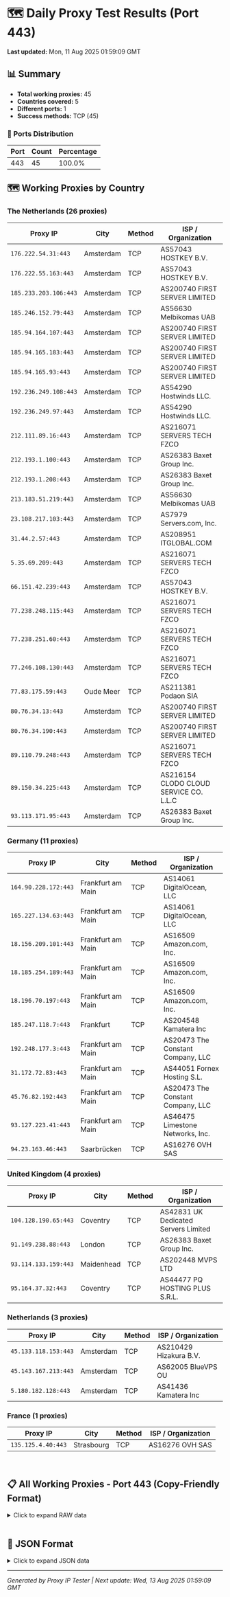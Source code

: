 # 🗺️ Daily Proxy Test Results (Port 443)

**Last updated:** Mon, 11 Aug 2025 01:59:09 GMT

## 📊 Summary

- **Total working proxies:** 45
- **Countries covered:** 5
- **Different ports:** 1
- **Success methods:** TCP (45)

### 🔌 Ports Distribution

| Port | Count | Percentage |
| ---- | ----- | ---------- |
| 443  | 45    | 100.0%     |

## 🗺️ Working Proxies by Country

### The Netherlands (26 proxies)

| Proxy IP              | City      | Method | ISP / Organization                     |
| --------------------- | --------- | ------ | -------------------------------------- |
| `176.222.54.31:443`   | Amsterdam | TCP    | AS57043 HOSTKEY B.V.                   |
| `176.222.55.163:443`  | Amsterdam | TCP    | AS57043 HOSTKEY B.V.                   |
| `185.233.203.106:443` | Amsterdam | TCP    | AS200740 FIRST SERVER LIMITED          |
| `185.246.152.79:443`  | Amsterdam | TCP    | AS56630 Melbikomas UAB                 |
| `185.94.164.107:443`  | Amsterdam | TCP    | AS200740 FIRST SERVER LIMITED          |
| `185.94.165.183:443`  | Amsterdam | TCP    | AS200740 FIRST SERVER LIMITED          |
| `185.94.165.93:443`   | Amsterdam | TCP    | AS200740 FIRST SERVER LIMITED          |
| `192.236.249.108:443` | Amsterdam | TCP    | AS54290 Hostwinds LLC.                 |
| `192.236.249.97:443`  | Amsterdam | TCP    | AS54290 Hostwinds LLC.                 |
| `212.111.89.16:443`   | Amsterdam | TCP    | AS216071 SERVERS TECH FZCO             |
| `212.193.1.100:443`   | Amsterdam | TCP    | AS26383 Baxet Group Inc.               |
| `212.193.1.208:443`   | Amsterdam | TCP    | AS26383 Baxet Group Inc.               |
| `213.183.51.219:443`  | Amsterdam | TCP    | AS56630 Melbikomas UAB                 |
| `23.108.217.103:443`  | Amsterdam | TCP    | AS7979 Servers.com, Inc.               |
| `31.44.2.57:443`      | Amsterdam | TCP    | AS208951 ITGLOBAL.COM                  |
| `5.35.69.209:443`     | Amsterdam | TCP    | AS216071 SERVERS TECH FZCO             |
| `66.151.42.239:443`   | Amsterdam | TCP    | AS57043 HOSTKEY B.V.                   |
| `77.238.248.115:443`  | Amsterdam | TCP    | AS216071 SERVERS TECH FZCO             |
| `77.238.251.60:443`   | Amsterdam | TCP    | AS216071 SERVERS TECH FZCO             |
| `77.246.108.130:443`  | Amsterdam | TCP    | AS216071 SERVERS TECH FZCO             |
| `77.83.175.59:443`    | Oude Meer | TCP    | AS211381 Podaon SIA                    |
| `80.76.34.13:443`     | Amsterdam | TCP    | AS200740 FIRST SERVER LIMITED          |
| `80.76.34.190:443`    | Amsterdam | TCP    | AS200740 FIRST SERVER LIMITED          |
| `89.110.79.248:443`   | Amsterdam | TCP    | AS216071 SERVERS TECH FZCO             |
| `89.150.34.225:443`   | Amsterdam | TCP    | AS216154 CLODO CLOUD SERVICE CO. L.L.C |
| `93.113.171.95:443`   | Amsterdam | TCP    | AS26383 Baxet Group Inc.               |

### Germany (11 proxies)

| Proxy IP             | City              | Method | ISP / Organization                |
| -------------------- | ----------------- | ------ | --------------------------------- |
| `164.90.228.172:443` | Frankfurt am Main | TCP    | AS14061 DigitalOcean, LLC         |
| `165.227.134.63:443` | Frankfurt am Main | TCP    | AS14061 DigitalOcean, LLC         |
| `18.156.209.101:443` | Frankfurt am Main | TCP    | AS16509 Amazon.com, Inc.          |
| `18.185.254.189:443` | Frankfurt am Main | TCP    | AS16509 Amazon.com, Inc.          |
| `18.196.70.197:443`  | Frankfurt am Main | TCP    | AS16509 Amazon.com, Inc.          |
| `185.247.118.7:443`  | Frankfurt         | TCP    | AS204548 Kamatera Inc             |
| `192.248.177.3:443`  | Frankfurt am Main | TCP    | AS20473 The Constant Company, LLC |
| `31.172.72.83:443`   | Frankfurt am Main | TCP    | AS44051 Fornex Hosting S.L.       |
| `45.76.82.192:443`   | Frankfurt am Main | TCP    | AS20473 The Constant Company, LLC |
| `93.127.223.41:443`  | Frankfurt am Main | TCP    | AS46475 Limestone Networks, Inc.  |
| `94.23.163.46:443`   | Saarbrücken       | TCP    | AS16276 OVH SAS                   |

### United Kingdom (4 proxies)

| Proxy IP             | City       | Method | ISP / Organization                   |
| -------------------- | ---------- | ------ | ------------------------------------ |
| `104.128.190.65:443` | Coventry   | TCP    | AS42831 UK Dedicated Servers Limited |
| `91.149.238.88:443`  | London     | TCP    | AS26383 Baxet Group Inc.             |
| `93.114.133.159:443` | Maidenhead | TCP    | AS202448 MVPS LTD                    |
| `95.164.37.32:443`   | Coventry   | TCP    | AS44477 PQ HOSTING PLUS S.R.L.       |

### Netherlands (3 proxies)

| Proxy IP             | City      | Method | ISP / Organization     |
| -------------------- | --------- | ------ | ---------------------- |
| `45.133.118.153:443` | Amsterdam | TCP    | AS210429 Hizakura B.V. |
| `45.143.167.213:443` | Amsterdam | TCP    | AS62005 BlueVPS OU     |
| `5.180.182.128:443`  | Amsterdam | TCP    | AS41436 Kamatera Inc   |

### France (1 proxies)

| Proxy IP           | City       | Method | ISP / Organization |
| ------------------ | ---------- | ------ | ------------------ |
| `135.125.4.40:443` | Strasbourg | TCP    | AS16276 OVH SAS    |

<br/>

## 📋 All Working Proxies - Port 443 (Copy-Friendly Format)

<details>
<summary>Click to expand RAW data</summary>

```yaml
135.125.4.40:443
164.90.228.172:443
165.227.134.63:443
18.156.209.101:443
18.185.254.189:443
18.196.70.197:443
185.247.118.7:443
192.248.177.3:443
31.172.72.83:443
45.76.82.192:443
93.127.223.41:443
94.23.163.46:443
45.133.118.153:443
45.143.167.213:443
5.180.182.128:443
176.222.54.31:443
176.222.55.163:443
185.233.203.106:443
185.246.152.79:443
185.94.164.107:443
185.94.165.183:443
185.94.165.93:443
192.236.249.108:443
192.236.249.97:443
212.111.89.16:443
212.193.1.100:443
212.193.1.208:443
213.183.51.219:443
23.108.217.103:443
31.44.2.57:443
5.35.69.209:443
66.151.42.239:443
77.238.248.115:443
77.238.251.60:443
77.246.108.130:443
77.83.175.59:443
80.76.34.13:443
80.76.34.190:443
89.110.79.248:443
89.150.34.225:443
93.113.171.95:443
104.128.190.65:443
91.149.238.88:443
93.114.133.159:443
95.164.37.32:443
```

</details>

<br/>

## 💾 JSON Format

<details>
<summary>Click to expand JSON data</summary>

```json
[
  {
    "ip": "135.125.4.40",
    "port": "443",
    "method": "TCP",
    "country": "France",
    "city": "Strasbourg",
    "as": "AS16276 OVH SAS",
    "proxy": "unknown"
  },
  {
    "ip": "164.90.228.172",
    "port": "443",
    "method": "TCP",
    "country": "Germany",
    "city": "Frankfurt am Main",
    "as": "AS14061 DigitalOcean, LLC",
    "proxy": "unknown"
  },
  {
    "ip": "165.227.134.63",
    "port": "443",
    "method": "TCP",
    "country": "Germany",
    "city": "Frankfurt am Main",
    "as": "AS14061 DigitalOcean, LLC",
    "proxy": "unknown"
  },
  {
    "ip": "18.156.209.101",
    "port": "443",
    "method": "TCP",
    "country": "Germany",
    "city": "Frankfurt am Main",
    "as": "AS16509 Amazon.com, Inc.",
    "proxy": "unknown"
  },
  {
    "ip": "18.185.254.189",
    "port": "443",
    "method": "TCP",
    "country": "Germany",
    "city": "Frankfurt am Main",
    "as": "AS16509 Amazon.com, Inc.",
    "proxy": "unknown"
  },
  {
    "ip": "18.196.70.197",
    "port": "443",
    "method": "TCP",
    "country": "Germany",
    "city": "Frankfurt am Main",
    "as": "AS16509 Amazon.com, Inc.",
    "proxy": "unknown"
  },
  {
    "ip": "185.247.118.7",
    "port": "443",
    "method": "TCP",
    "country": "Germany",
    "city": "Frankfurt",
    "as": "AS204548 Kamatera Inc",
    "proxy": "unknown"
  },
  {
    "ip": "192.248.177.3",
    "port": "443",
    "method": "TCP",
    "country": "Germany",
    "city": "Frankfurt am Main",
    "as": "AS20473 The Constant Company, LLC",
    "proxy": "unknown"
  },
  {
    "ip": "31.172.72.83",
    "port": "443",
    "method": "TCP",
    "country": "Germany",
    "city": "Frankfurt am Main",
    "as": "AS44051 Fornex Hosting S.L.",
    "proxy": "unknown"
  },
  {
    "ip": "45.76.82.192",
    "port": "443",
    "method": "TCP",
    "country": "Germany",
    "city": "Frankfurt am Main",
    "as": "AS20473 The Constant Company, LLC",
    "proxy": "unknown"
  },
  {
    "ip": "93.127.223.41",
    "port": "443",
    "method": "TCP",
    "country": "Germany",
    "city": "Frankfurt am Main",
    "as": "AS46475 Limestone Networks, Inc.",
    "proxy": true
  },
  {
    "ip": "94.23.163.46",
    "port": "443",
    "method": "TCP",
    "country": "Germany",
    "city": "Saarbrücken",
    "as": "AS16276 OVH SAS",
    "proxy": "unknown"
  },
  {
    "ip": "45.133.118.153",
    "port": "443",
    "method": "TCP",
    "country": "Netherlands",
    "city": "Amsterdam",
    "as": "AS210429 Hizakura B.V.",
    "proxy": "unknown"
  },
  {
    "ip": "45.143.167.213",
    "port": "443",
    "method": "TCP",
    "country": "Netherlands",
    "city": "Amsterdam",
    "as": "AS62005 BlueVPS OU",
    "proxy": "unknown"
  },
  {
    "ip": "5.180.182.128",
    "port": "443",
    "method": "TCP",
    "country": "Netherlands",
    "city": "Amsterdam",
    "as": "AS41436 Kamatera Inc",
    "proxy": "unknown"
  },
  {
    "ip": "176.222.54.31",
    "port": "443",
    "method": "TCP",
    "country": "The Netherlands",
    "city": "Amsterdam",
    "as": "AS57043 HOSTKEY B.V.",
    "proxy": "unknown"
  },
  {
    "ip": "176.222.55.163",
    "port": "443",
    "method": "TCP",
    "country": "The Netherlands",
    "city": "Amsterdam",
    "as": "AS57043 HOSTKEY B.V.",
    "proxy": "unknown"
  },
  {
    "ip": "185.233.203.106",
    "port": "443",
    "method": "TCP",
    "country": "The Netherlands",
    "city": "Amsterdam",
    "as": "AS200740 FIRST SERVER LIMITED",
    "proxy": "unknown"
  },
  {
    "ip": "185.246.152.79",
    "port": "443",
    "method": "TCP",
    "country": "The Netherlands",
    "city": "Amsterdam",
    "as": "AS56630 Melbikomas UAB",
    "proxy": true
  },
  {
    "ip": "185.94.164.107",
    "port": "443",
    "method": "TCP",
    "country": "The Netherlands",
    "city": "Amsterdam",
    "as": "AS200740 FIRST SERVER LIMITED",
    "proxy": "unknown"
  },
  {
    "ip": "185.94.165.183",
    "port": "443",
    "method": "TCP",
    "country": "The Netherlands",
    "city": "Amsterdam",
    "as": "AS200740 FIRST SERVER LIMITED",
    "proxy": "unknown"
  },
  {
    "ip": "185.94.165.93",
    "port": "443",
    "method": "TCP",
    "country": "The Netherlands",
    "city": "Amsterdam",
    "as": "AS200740 FIRST SERVER LIMITED",
    "proxy": "unknown"
  },
  {
    "ip": "192.236.249.108",
    "port": "443",
    "method": "TCP",
    "country": "The Netherlands",
    "city": "Amsterdam",
    "as": "AS54290 Hostwinds LLC.",
    "proxy": "unknown"
  },
  {
    "ip": "192.236.249.97",
    "port": "443",
    "method": "TCP",
    "country": "The Netherlands",
    "city": "Amsterdam",
    "as": "AS54290 Hostwinds LLC.",
    "proxy": "unknown"
  },
  {
    "ip": "212.111.89.16",
    "port": "443",
    "method": "TCP",
    "country": "The Netherlands",
    "city": "Amsterdam",
    "as": "AS216071 SERVERS TECH FZCO",
    "proxy": "unknown"
  },
  {
    "ip": "212.193.1.100",
    "port": "443",
    "method": "TCP",
    "country": "The Netherlands",
    "city": "Amsterdam",
    "as": "AS26383 Baxet Group Inc.",
    "proxy": "unknown"
  },
  {
    "ip": "212.193.1.208",
    "port": "443",
    "method": "TCP",
    "country": "The Netherlands",
    "city": "Amsterdam",
    "as": "AS26383 Baxet Group Inc.",
    "proxy": "unknown"
  },
  {
    "ip": "213.183.51.219",
    "port": "443",
    "method": "TCP",
    "country": "The Netherlands",
    "city": "Amsterdam",
    "as": "AS56630 Melbikomas UAB",
    "proxy": true
  },
  {
    "ip": "23.108.217.103",
    "port": "443",
    "method": "TCP",
    "country": "The Netherlands",
    "city": "Amsterdam",
    "as": "AS7979 Servers.com, Inc.",
    "proxy": "unknown"
  },
  {
    "ip": "31.44.2.57",
    "port": "443",
    "method": "TCP",
    "country": "The Netherlands",
    "city": "Amsterdam",
    "as": "AS208951 ITGLOBAL.COM",
    "proxy": "unknown"
  },
  {
    "ip": "5.35.69.209",
    "port": "443",
    "method": "TCP",
    "country": "The Netherlands",
    "city": "Amsterdam",
    "as": "AS216071 SERVERS TECH FZCO",
    "proxy": "unknown"
  },
  {
    "ip": "66.151.42.239",
    "port": "443",
    "method": "TCP",
    "country": "The Netherlands",
    "city": "Amsterdam",
    "as": "AS57043 HOSTKEY B.V.",
    "proxy": "unknown"
  },
  {
    "ip": "77.238.248.115",
    "port": "443",
    "method": "TCP",
    "country": "The Netherlands",
    "city": "Amsterdam",
    "as": "AS216071 SERVERS TECH FZCO",
    "proxy": "unknown"
  },
  {
    "ip": "77.238.251.60",
    "port": "443",
    "method": "TCP",
    "country": "The Netherlands",
    "city": "Amsterdam",
    "as": "AS216071 SERVERS TECH FZCO",
    "proxy": "unknown"
  },
  {
    "ip": "77.246.108.130",
    "port": "443",
    "method": "TCP",
    "country": "The Netherlands",
    "city": "Amsterdam",
    "as": "AS216071 SERVERS TECH FZCO",
    "proxy": "unknown"
  },
  {
    "ip": "77.83.175.59",
    "port": "443",
    "method": "TCP",
    "country": "The Netherlands",
    "city": "Oude Meer",
    "as": "AS211381 Podaon SIA",
    "proxy": "unknown"
  },
  {
    "ip": "80.76.34.13",
    "port": "443",
    "method": "TCP",
    "country": "The Netherlands",
    "city": "Amsterdam",
    "as": "AS200740 FIRST SERVER LIMITED",
    "proxy": "unknown"
  },
  {
    "ip": "80.76.34.190",
    "port": "443",
    "method": "TCP",
    "country": "The Netherlands",
    "city": "Amsterdam",
    "as": "AS200740 FIRST SERVER LIMITED",
    "proxy": "unknown"
  },
  {
    "ip": "89.110.79.248",
    "port": "443",
    "method": "TCP",
    "country": "The Netherlands",
    "city": "Amsterdam",
    "as": "AS216071 SERVERS TECH FZCO",
    "proxy": "unknown"
  },
  {
    "ip": "89.150.34.225",
    "port": "443",
    "method": "TCP",
    "country": "The Netherlands",
    "city": "Amsterdam",
    "as": "AS216154 CLODO CLOUD SERVICE CO. L.L.C",
    "proxy": "unknown"
  },
  {
    "ip": "93.113.171.95",
    "port": "443",
    "method": "TCP",
    "country": "The Netherlands",
    "city": "Amsterdam",
    "as": "AS26383 Baxet Group Inc.",
    "proxy": "unknown"
  },
  {
    "ip": "104.128.190.65",
    "port": "443",
    "method": "TCP",
    "country": "United Kingdom",
    "city": "Coventry",
    "as": "AS42831 UK Dedicated Servers Limited",
    "proxy": "unknown"
  },
  {
    "ip": "91.149.238.88",
    "port": "443",
    "method": "TCP",
    "country": "United Kingdom",
    "city": "London",
    "as": "AS26383 Baxet Group Inc.",
    "proxy": "unknown"
  },
  {
    "ip": "93.114.133.159",
    "port": "443",
    "method": "TCP",
    "country": "United Kingdom",
    "city": "Maidenhead",
    "as": "AS202448 MVPS LTD",
    "proxy": "unknown"
  },
  {
    "ip": "95.164.37.32",
    "port": "443",
    "method": "TCP",
    "country": "United Kingdom",
    "city": "Coventry",
    "as": "AS44477 PQ HOSTING PLUS S.R.L.",
    "proxy": true
  }
]
```

</details>

---

_Generated by Proxy IP Tester | Next update: Wed, 13 Aug 2025 01:59:09 GMT_
